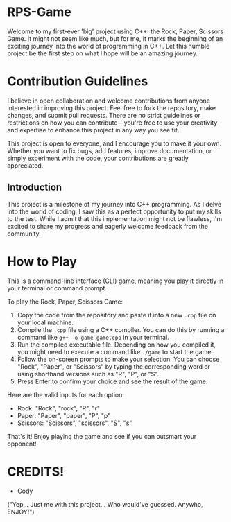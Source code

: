 # RPS-Game

  Welcome to my first-ever 'big' project using C++: the Rock, Paper, Scissors Game. It might not seem like much, but for me, it marks the beginning of an exciting journey into the world of programming in C++. Let this humble project be the first step on what I hope will be an amazing journey.

# Contribution Guidelines

  I believe in open collaboration and welcome contributions from anyone interested in improving this project. Feel free to fork the repository, make changes, and submit pull requests. There are no strict guidelines or restrictions on how you can contribute – you're free to use your creativity and expertise to enhance this project in any way you see fit. 

  This project is open to everyone, and I encourage you to make it your own. Whether you want to fix bugs, add features, improve documentation, or simply experiment with the code, your contributions are greatly appreciated.

## Introduction

  This project is a milestone of my journey into C++ programming. As I delve into the world of coding, I saw this as a perfect opportunity to put my skills to the test. While I admit that this implementation might not be flawless, I'm excited to share my progress and eagerly welcome feedback from the community.

# How to Play

This is a command-line interface (CLI) game, meaning you play it directly in your terminal or command prompt.

To play the Rock, Paper, Scissors Game:

1. Copy the code from the repository and paste it into a new `.cpp` file on your local machine.
2. Compile the `.cpp` file using a C++ compiler. You can do this by running a command like `g++ -o game game.cpp` in your terminal.
3. Run the compiled executable file. Depending on how you compiled it, you might need to execute a command like `./game` to start the game.
4. Follow the on-screen prompts to make your selection. You can choose "Rock", "Paper", or "Scissors" by typing the corresponding word or using shorthand versions such as "R", "P", or "S".
5. Press Enter to confirm your choice and see the result of the game.

Here are the valid inputs for each option:

- Rock: "Rock", "rock", "R", "r"
- Paper: "Paper", "paper", "P", "p"
- Scissors: "Scissors", "scissors", "S", "s"

That's it! Enjoy playing the game and see if you can outsmart your opponent!

# CREDITS!
- Cody

("Yep... Just me with this project... Who would've guessed. Anywho, ENJOY!")
